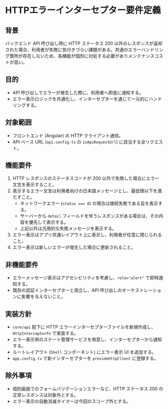 # HTTPエラーインターセプター要件定義

## 背景
バックエンド API 呼び出し時に HTTP ステータス 200 以外のレスポンスが返却された場合、利用者が失敗に気付きづらい課題がある。共通のエラーハンドリング箇所が存在しないため、各機能が個別に対処する必要がありメンテナンスコストが高い。

## 目的
- API 呼び出しでエラーが発生した際に、利用者へ即座に通知する。
- エラー表示ロジックを共通化し、インターセプターを通じて一元的にハンドリングする。

## 対象範囲
- フロントエンド (Angular) の HTTP クライアント通信。
- API ベース URL (`api.config.ts` の `isApiRequestUrl`) に該当する全リクエスト。

## 機能要件
1. HTTP レスポンスのステータスコードが 200 以外で失敗した場合にエラー文言を表示すること。
2. 表示するエラー文言は利用者向けの日本語メッセージとし、最低限以下を満たすこと。
   - ネットワークエラー (`status === 0`) の場合は接続失敗である旨を表示する。
   - サーバーから `detail` フィールドを伴うレスポンスがある場合は、その内容を優先して表示する。
   - 上記以外は汎用的な失敗メッセージを表示する。
3. エラー表示はアプリ共通レイアウト上に表示し、利用者が任意に閉じられること。
4. エラー表示は新しいエラーが発生した場合に更新されること。

## 非機能要件
- エラーメッセージ表示はアクセシビリティを考慮し、`role="alert"` で即時通知する。
- 既存の認証インターセプターと両立し、API 呼び出しのオーケストレーションに影響を与えないこと。

## 実装方針
- `core/api` 配下に HTTP エラーインターセプターファイルを新規作成し、`HttpInterceptorFn` で実装する。
- エラー表示用のステート管理サービスを用意し、インターセプターから通知する。
- ルートレイアウト (`Shell` コンポーネント) にエラー表示 UI を追加する。
- `app.config.ts` で新インターセプターを `provideHttpClient` に登録する。

## 除外事項
- 個別画面でのフォームバリデーションエラーなど、HTTP ステータス 200 の正常レスポンスは対象外とする。
- エラー表示の自動消滅タイマーは今回のスコープ外とする。
